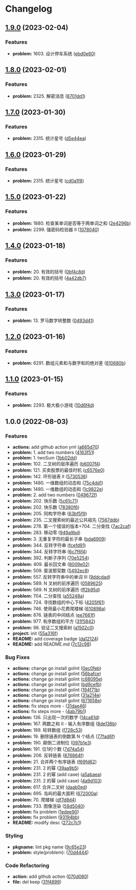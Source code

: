 # Changelog

## [1.9.0](https://github.com/gofromzero/leetcode/compare/v1.8.0...v1.9.0) (2023-02-04)


### Features

* **problem:** 1603. 设计停车系统 ([ebd0e60](https://github.com/gofromzero/leetcode/commit/ebd0e60adfca64416e414c38508e72a1a7fe8f3b))

## [1.8.0](https://github.com/gofromzero/leetcode/compare/v1.7.0...v1.8.0) (2023-02-01)


### Features

* **problem:** 2325. 解密消息 ([8701dd1](https://github.com/gofromzero/leetcode/commit/8701dd15f3161b7246626ed1a2c56e11e12f4864))

## [1.7.0](https://github.com/gofromzero/leetcode/compare/v1.6.0...v1.7.0) (2023-01-30)


### Features

* **problem:** 2315. 统计星号 ([d5e44ea](https://github.com/gofromzero/leetcode/commit/d5e44ea8b2729e54a19475dbae0da5588e2da3bf))

## [1.6.0](https://github.com/gofromzero/leetcode/compare/v1.5.0...v1.6.0) (2023-01-29)


### Features

* **problem:** 2315. 统计星号 ([cd0a1f8](https://github.com/gofromzero/leetcode/commit/cd0a1f817ed2f3e5363fbfb5261638d4d1142977))

## [1.5.0](https://github.com/gofromzero/leetcode/compare/v1.4.0...v1.5.0) (2023-01-22)


### Features

* **problem:** 1880. 检查某单词是否等于两单词之和 ([2e4296b](https://github.com/gofromzero/leetcode/commit/2e4296b2af5198b3491da80f26ccd47489ac8d5d))
* **problem:** 2299. 强密码检验器 II ([1078040](https://github.com/gofromzero/leetcode/commit/107804044bc6039729a2d9a4cef38b429b3dd599))

## [1.4.0](https://github.com/gofromzero/leetcode/compare/v1.3.0...v1.4.0) (2023-01-18)


### Features

* **problem:** 20. 有效的括号 ([0bf4c8d](https://github.com/gofromzero/leetcode/commit/0bf4c8de8a5b0283658d9f7b7409aeabff4b7930))
* **problem:** 20. 有效的括号 ([4a42db7](https://github.com/gofromzero/leetcode/commit/4a42db7f06770b4316346a62bf84c035781161cb))

## [1.3.0](https://github.com/gofromzero/leetcode/compare/v1.2.0...v1.3.0) (2023-01-17)


### Features

* **problem:** 13. 罗马数字转整数 ([0493d41](https://github.com/gofromzero/leetcode/commit/0493d41847d75ef7ef74af03f024543c4426f138))

## [1.2.0](https://github.com/gofromzero/leetcode/compare/v1.1.0...v1.2.0) (2023-01-16)


### Features

* **problem:** 6291. 数组元素和与数字和的绝对差 ([810680b](https://github.com/gofromzero/leetcode/commit/810680bfed7768c3064fd637318a738d0e5c440f))

## [1.1.0](https://github.com/gofromzero/leetcode/compare/v1.0.0...v1.1.0) (2023-01-15)


### Features

* **problem:** 2293. 极大极小游戏 ([10d6f4d](https://github.com/gofromzero/leetcode/commit/10d6f4dcbf87a840999484ca5aba4f776192a6a9))

## 1.0.0 (2022-08-03)


### Features

* **actions:** add github action yml ([a665d70](https://github.com/gofromzero/leetcode/commit/a665d70e4287c4391f07edf1a7dde294c3ce94f8))
* **problem:** 1. add two numbers ([4163f51](https://github.com/gofromzero/leetcode/commit/4163f51d576c8abd1ef02e53ddf0c253961fc3da))
* **problem:** 1. twoSum ([1bb02dd](https://github.com/gofromzero/leetcode/commit/1bb02dde6b08329e5502298bf7c2fc350ae446b8))
* **problem:** 102. 二叉树的层序遍历 ([b6007f4](https://github.com/gofromzero/leetcode/commit/b6007f44e1102d260d9de68da2e5c7ad31ce4878))
* **problem:** 121. 买卖股票的最佳时机 ([c6576e0](https://github.com/gofromzero/leetcode/commit/c6576e07fc875473504e9fd0a9b5d8d4fd187e32))
* **problem:** 142. 环形链表 II ([5730536](https://github.com/gofromzero/leetcode/commit/5730536cf2dfa36db9b62940f6ac1e5b8692e528))
* **problem:** 1480. 一维数组的动态和 ([75c4dd1](https://github.com/gofromzero/leetcode/commit/75c4dd1098104d1c8f451e66045202aa2d3610b4))
* **problem:** 1480. 一维数组的动态和 ([1c9822e](https://github.com/gofromzero/leetcode/commit/1c9822ebbb303d1debe586e6f6aedcad457d24e4))
* **problem:** 2. add two numbers ([049672f](https://github.com/gofromzero/leetcode/commit/049672f18fc1c632a2434fd2cc65800827402bf9))
* **problem:** 202. 快乐数 ([5c61c71](https://github.com/gofromzero/leetcode/commit/5c61c7144d52df73b35d3473980ed6422b0a2d58))
* **problem:** 202. 快乐数 ([78380f6](https://github.com/gofromzero/leetcode/commit/78380f67b68425ccbccd6f8b86d217d434e1c979))
* **problem:** 205. 同构字符串 ([63bf5f9](https://github.com/gofromzero/leetcode/commit/63bf5f9986ad3ecd14ff34e15e44053f67964100))
* **problem:** 235. 二叉搜索树的最近公共祖先 ([7567ddb](https://github.com/gofromzero/leetcode/commit/7567ddbcce5ed1ec6f816281c4898ffb8e437fda))
* **problem:** 278. 第一个错误的版本+704. 二分查找 ([7ac2caf](https://github.com/gofromzero/leetcode/commit/7ac2caf8702d465f4095c77e52d05997c007308d))
* **problem:** 283. 移动零 ([949a9bd](https://github.com/gofromzero/leetcode/commit/949a9bd2539a64b21f601e245317c80fa509e4da))
* **problem:** 3. 无重复字符的最长子串 ([bda6909](https://github.com/gofromzero/leetcode/commit/bda6909b62aa345ba24c8f98764b0a0a54df8a6b))
* **problem:** 344. 反转字符串 ([fcefd91](https://github.com/gofromzero/leetcode/commit/fcefd91184ad92174e87dea49dfa54fae443b072))
* **problem:** 344. 反转字符串 ([6c7f6f4](https://github.com/gofromzero/leetcode/commit/6c7f6f4f599945196cb78686ee5a218c16cf2831))
* **problem:** 392. 判断子序列 ([70e5254](https://github.com/gofromzero/leetcode/commit/70e525447c085bb29920ac361f66beb5e0dff286))
* **problem:** 409. 最长回文串 ([8009e02](https://github.com/gofromzero/leetcode/commit/8009e028afcc440fa39a5572a7e65382be580048))
* **problem:** 509. 斐波那契数 ([5492ec8](https://github.com/gofromzero/leetcode/commit/5492ec8f4b283e891a27b80dddf254657d8960cb))
* **problem:** 557. 反转字符串中的单词 III ([9ddcdad](https://github.com/gofromzero/leetcode/commit/9ddcdad9343b0e85ad23377ff51801b6baa0f6dd))
* **problem:** 589. N 叉树的前序遍历 ([0589625](https://github.com/gofromzero/leetcode/commit/05896250615d71fc41bfaae63fca93b76c3d5ee4))
* **problem:** 589. N 叉树的前序遍历 ([ff2b95d](https://github.com/gofromzero/leetcode/commit/ff2b95dd5669e8cd20c43618a007b0344fe3ccd8))
* **problem:** 704. 二分查找 ([a55248a](https://github.com/gofromzero/leetcode/commit/a55248a46a25cebd00a79daace85bd7b70efdbf1))
* **problem:** 724. 寻找数组的中心下标 ([4205f61](https://github.com/gofromzero/leetcode/commit/4205f61acf2e2019e3a22bdd07d0aeae63d63039))
* **problem:** 746. 使用最小花费爬楼梯 ([610898a](https://github.com/gofromzero/leetcode/commit/610898ac7d258468bc56a5eaf4bd1ce7fa8a6702))
* **problem:** 876. 链表的中间结点 ([ee7661f](https://github.com/gofromzero/leetcode/commit/ee7661fbb9a9474243912524f917e68e28aa696e))
* **problem:** 977. 有序数组的平方 ([31f5842](https://github.com/gofromzero/leetcode/commit/31f58425b1087c00823e9a26b22535fe40ec7fbc))
* **problem:** 98. 验证二叉搜索树 ([a1502c0](https://github.com/gofromzero/leetcode/commit/a1502c0c95372bd4e3763c0fa4c2dabbf3215499))
* **project:** init ([55a316f](https://github.com/gofromzero/leetcode/commit/55a316f8b75eb16ad0157769f086778a9a8e0637))
* **README:** add coverage badge ([da12124](https://github.com/gofromzero/leetcode/commit/da1212479fbb58e678761898a44c34bd440aa563))
* **README:** add README.md ([7c12c98](https://github.com/gofromzero/leetcode/commit/7c12c982de42cc8f42c5bb0473fac71ad5ded367))


### Bug Fixes

* **actions:** change go install golint ([0ec0feb](https://github.com/gofromzero/leetcode/commit/0ec0feb6d4361db77310b0348c95687de3f1b034))
* **actions:** change go install golint ([56bafce](https://github.com/gofromzero/leetcode/commit/56bafcea2ca38b6379a50969ba04787599cdb13a))
* **actions:** change go install golint ([c68095e](https://github.com/gofromzero/leetcode/commit/c68095e5ad5c8a3dd33d9c460d50fb91379f15ae))
* **actions:** change go install golint ([bd9cefb](https://github.com/gofromzero/leetcode/commit/bd9cefbde5c324ea4536c4371a30967fa68f5bf6))
* **actions:** change go install golint ([194f71b](https://github.com/gofromzero/leetcode/commit/194f71b3117a9740f968d8215046065f1ccc0c97))
* **actions:** change go install golint ([31a214e](https://github.com/gofromzero/leetcode/commit/31a214e41d3902641da0c4711aa0f33f92c359b2))
* **actions:** change go install golint ([671658e](https://github.com/gofromzero/leetcode/commit/671658ea807f9bb8c3c0273c52136167af80925a))
* **actions:** fix steps more - ([31dae46](https://github.com/gofromzero/leetcode/commit/31dae46697c8b11c65931d7f140e3bd59e74e09e))
* **actions:** fix steps more - ([4ab79b1](https://github.com/gofromzero/leetcode/commit/4ab79b19d140d8e258bdba4878475b62f5d96b90))
* **problem:** 136. 只出现一次的数字 ([14ca61d](https://github.com/gofromzero/leetcode/commit/14ca61d9f163d321dc3617a2ac28f993b4cc10df))
* **problem:** 167. 两数之和 II - 输入有序数组 ([8de136b](https://github.com/gofromzero/leetcode/commit/8de136be48182af190d93ae41734f1c4f17ed817))
* **problem:** 189. 轮转数组 ([f728c53](https://github.com/gofromzero/leetcode/commit/f728c53464eeb5b37c8c88f031bf0d881c17205b))
* **problem:** 19. 删除链表的倒数第 N 个结点 ([77fad6f](https://github.com/gofromzero/leetcode/commit/77fad6f6ad517f60e332b8dc8bd59c61c678eeb6))
* **problem:** 190. 颠倒二进制位 ([097b1e3](https://github.com/gofromzero/leetcode/commit/097b1e351c5e97e9abc8eaa9c4f3aa053addc4a0))
* **problem:** 191. 位1的个数 ([7d74a54](https://github.com/gofromzero/leetcode/commit/7d74a54e308dc4095306f04c78a422997dc2a322))
* **problem:** 206. 反转链表 ([876864f](https://github.com/gofromzero/leetcode/commit/876864f5338f8c1f39cfa1ad52b38361643dda02))
* **problem:** 21. 合并两个有序链表 ([f69fd62](https://github.com/gofromzero/leetcode/commit/f69fd62093b33b7b12fa0f7616061d207ca4b5fc))
* **problem:** 231. 2 的幂 ([39aa9b5](https://github.com/gofromzero/leetcode/commit/39aa9b581f742e6b02deafa8b8e591b0704abcca))
* **problem:** 231. 2 的幂 (add case) ([a5abaea](https://github.com/gofromzero/leetcode/commit/a5abaeaa04e1940424aa8c42dbefab0b6c073721))
* **problem:** 231. 2 的幂 (add case) ([4a9d103](https://github.com/gofromzero/leetcode/commit/4a9d10383ec664df3e8db735d35651a7c251f869))
* **problem:** 617. 合并二叉树 ([daab0ed](https://github.com/gofromzero/leetcode/commit/daab0ed39596c598568d81b407bda3a4a009d6c6))
* **problem:** 695. 岛屿的最大面积 ([672000a](https://github.com/gofromzero/leetcode/commit/672000a33ea17e8aff4f4eeb973a6f9a9ed39d3d))
* **problem:** 70. 爬楼梯 ([df7d8d4](https://github.com/gofromzero/leetcode/commit/df7d8d48a92726f9a05912d8b5a23ffbcccc292c))
* **problem:** 733. 图像渲染 ([58d5040](https://github.com/gofromzero/leetcode/commit/58d50405943b5312ffc25551fb322c6627ec1199))
* **problem:** fix problem ([1edee90](https://github.com/gofromzero/leetcode/commit/1edee90112d85b8c7205c91eefcf1d1951ecbd25))
* **problem:** fix problem ([93194bb](https://github.com/gofromzero/leetcode/commit/93194bba627f80ebc93a0da873cb665f7b3d27c0))
* **README:** modify desc ([272c7c1](https://github.com/gofromzero/leetcode/commit/272c7c150720f49102f6e7cdf3e45e9b1c6457f0))


### Styling

* **pkgname:** lint pkg name ([9c65e23](https://github.com/gofromzero/leetcode/commit/9c65e23821d3dd3390a91fe1f1e7233d4b7feb40))
* **problem:** style(problem):  ([70d4444](https://github.com/gofromzero/leetcode/commit/70d4444179316fb1f7a123dc79ba41cb011c00d5))


### Code Refactoring

* **action:** add github action ([070d080](https://github.com/gofromzero/leetcode/commit/070d08043b94e05150a69d5ea3a61cef044c1e4e))
* **file:** del keep ([31f4899](https://github.com/gofromzero/leetcode/commit/31f48993e9eb2c3924beb9f4cb814dc7b970cc14))
